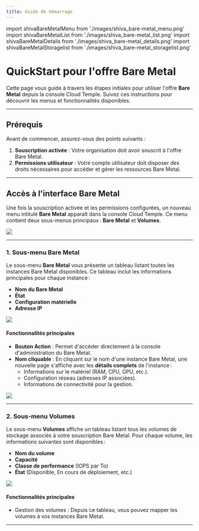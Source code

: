 ```yaml
---
title: Guide de démarrage
---
```

import shivaBareMetalMenu from './images/shiva_bare-metal_menu.png'
import shivaBareMetalList from './images/shiva_bare-metal_list.png'
import shivaBareMetalDetails from './images/shiva_bare-metal_details.png'
import shivaBareMetalStoragelist from './images/shiva_bare-metal_storagelist.png'

# QuickStart pour l'offre Bare Metal

Cette page vous guide à travers les étapes initiales pour utiliser l'offre **Bare Metal** depuis la console Cloud Temple. Suivez ces instructions pour découvrir les menus et fonctionnalités disponibles.

---

## Prérequis
Avant de commencer, assurez-vous des points suivants :
1. **Souscription activée** : Votre organisation doit avoir souscrit à l'offre Bare Metal.
2. **Permissions utilisateur** : Votre compte utilisateur doit disposer des droits nécessaires pour accéder et gérer les ressources Bare Metal.

---

## Accès à l'interface Bare Metal

Une fois la souscription activée et les permissions configurées, un nouveau menu intitulé **Bare Metal** apparaît dans la console Cloud Temple. Ce menu contient deux sous-menus principaux : **Bare Metal** et **Volumes**.

<img src={shivaBareMetalMenu} />

---

### 1. Sous-menu **Bare Metal**

Le sous-menu **Bare Metal** vous présente un tableau listant toutes les instances Bare Metal disponibles. Ce tableau inclut les informations principales pour chaque instance :
- **Nom du Bare Metal**
- **État**
- **Configuration matérielle**
- **Adresse IP**

<img src={shivaBareMetalList} />

#### Fonctionnalités principales
- **Bouton Action** : Permet d'accéder directement à la console d'administration du Bare Metal.
- **Nom cliquable** : En cliquant sur le nom d'une instance Bare Metal, une nouvelle page s'affiche avec les **détails complets** de l'instance :
  - Informations sur le matériel (RAM, CPU, GPU, etc.).
  - Configuration réseau (adresses IP associées).
  - Informations de connectivité pour la gestion.

<img src={shivaBareMetalDetails} />


---

### 2. Sous-menu **Volumes**

Le sous-menu **Volumes** affiche un tableau listant tous les volumes de stockage associés à votre souscription Bare Metal. Pour chaque volume, les informations suivantes sont disponibles :
- **Nom du volume**
- **Capacité**
- **Classe de performance** (IOPS par To)
- **État** (Disponible, En cours de déploiement, etc.)

<img src={shivaBareMetalStoragelist} />


#### Fonctionnalités principales
- Gestion des volumes : Depuis ce tableau, vous pouvez mapper les volumes à vos instances Bare Metal.

---
